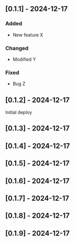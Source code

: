 
## [0.1.1] - 2024-12-17
### Added
- New feature X

### Changed
- Modified Y

### Fixed
- Bug Z

## [0.1.2] - 2024-12-17
Initial deploy

## [0.1.3] - 2024-12-17


## [0.1.4] - 2024-12-17


## [0.1.5] - 2024-12-17


## [0.1.6] - 2024-12-17


## [0.1.7] - 2024-12-17


## [0.1.8] - 2024-12-17


## [0.1.9] - 2024-12-17

